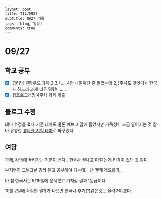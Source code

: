 ```
---
layout: post
title: TIL/0927
subtitle: 0927 기록
tags: [blog, 일상]
comments: true
---
```

# 09/27

## 학교 공부

- [x] 딥러닝 클라우드 과제 2,3,4.... 4만 내일까진 줄 알았는데 2,3주차도 잇엇다ㅎ 한국사 하느라 과제 너무 밀렸다.....
- [x] 웹프로그래밍 4주차 과제 제출

## 블로그 수정

테마 수정을 했다 기존 테마도 물론 예쁘고 맘에 들었지만 가독성이 조금 떨어지는 것 같아 유명한 <u>뷰티풀 지킬 테마</u>로 바꾸었다.

## 여담

과제, 강의에 끌려가는 기분이 든다.. 한국사 끝나고 며칠 논게 타격이 컸던 것 같다.

부지런히 그날그날 강의 듣고 공부해야 되는데....난 왤케 게으를가,,

아 참 한국사는 9/19일에 응시했고 가채점 결과 1등급이다.

10월 2일에 확실한 결과가 나오면 한국사 후기(?)같은것도 올려봐야겠다. 